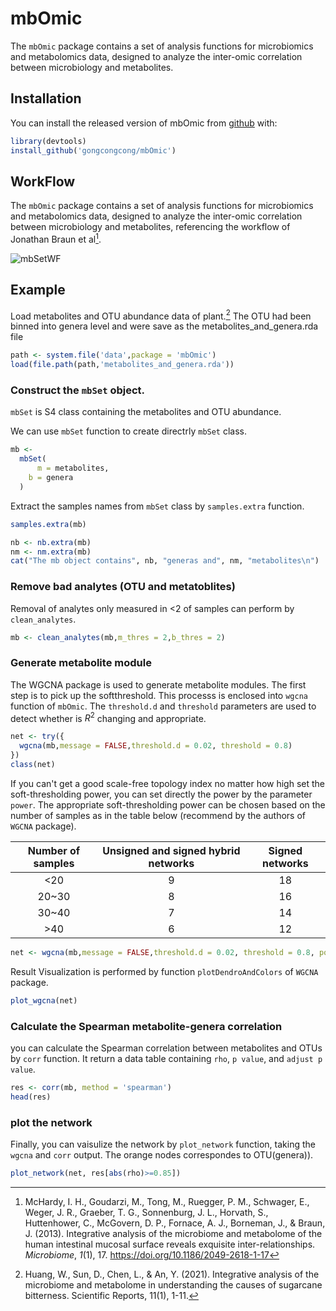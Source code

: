 # mbOmic

<!-- badges: start -->

<!-- badges: end -->

The `mbOmic` package contains a set of analysis functions for microbiomics and metabolomics data, designed to analyze the inter-omic correlation between microbiology and metabolites.

## Installation

You can install the released version of mbOmic from [github](https://github.com/gongcongcong/mbOmic.git) with:

``` r
library(devtools)
install_github('gongcongcong/mbOmic')
```

## WorkFlow

The `mbOmic` package contains a set of analysis functions for microbiomics and metabolomics data, designed to analyze the inter-omic correlation between microbiology and metabolites, referencing the workflow of Jonathan Braun et al[^McHardy].

[^McHardy]: McHardy, I. H., Goudarzi, M., Tong, M., Ruegger, P. M., Schwager, E., Weger, J. R., Graeber, T. G., Sonnenburg, J. L., Horvath, S., Huttenhower, C., McGovern, D. P., Fornace, A. J., Borneman, J., & Braun, J. (2013). Integrative analysis of the microbiome and metabolome of the human intestinal mucosal surface reveals exquisite inter-relationships. *Microbiome*, *1*(1), 17. <https://doi.org/10.1186/2049-2618-1-17>

![mbSetWF](https://github.com/gongcongcong/mbOmic/blob/master/vignettes/img/mbOmic-workflow.svg)

## Example

Load metabolites and OTU abundance data of plant.[^Huang] The OTU had been binned into genera level and were save as the metabolites_and_genera.rda file

[^Huang]: Huang, W., Sun, D., Chen, L., & An, Y. (2021). Integrative analysis of the microbiome and metabolome in understanding the causes of sugarcane bitterness. Scientific Reports, 11(1), 1-11.

``` r
path <- system.file('data',package = 'mbOmic')
load(file.path(path,'metabolites_and_genera.rda'))
```

### Construct the `mbSet` object.

`mbSet` is S4 class containing the metabolites and OTU abundance.

We can use `mbSet` function to create directrly `mbSet` class.

``` r
mb <-
  mbSet(
      m = metabolites,
    b = genera
  )
```

Extract the samples names from `mbSet` class by `samples.extra` function.

``` r
samples.extra(mb)
```

``` r
nb <- nb.extra(mb)
nm <- nm.extra(mb)
cat("The mb object contains", nb, "generas and", nm, "metabolites\n")
```

### Remove bad analytes (OTU and metatoblites)

Removal of analytes only measured in \<2 of samples can perform by `clean_analytes`.

``` r
mb <- clean_analytes(mb,m_thres = 2,b_thres = 2)
```

### Generate metabolite module

The WGCNA package is used to generate metabolite modules. The first step is to pick up the softthreshold. This processs is enclosed into `wgcna` function of `mbOmic`. The `threshold.d` and `threshold` parameters are used to detect whether is $R^2$ changing and appropriate.

``` r
net <- try({
  wgcna(mb,message = FALSE,threshold.d = 0.02, threshold = 0.8)
})
class(net)
```

If you can't get a good scale-free topology index no matter how high set the soft-thresholding power, you can set directly the power by the parameter `power`. The appropriate soft-thresholding power can be chosen based on the number of samples as in the table below (recommend by the authors of `WGCNA` package).

| **Number of samples** | **Unsigned and signed hybrid networks** | **Signed networks** |
|:---------------------:|:---------------------------------------:|:-------------------:|
|         \<20          |                    9                    |         18          |
|        20\~30         |                    8                    |         16          |
|        30\~40         |                    7                    |         14          |
|         \>40          |                    6                    |         12          |

``` r
net <- wgcna(mb,message = FALSE,threshold.d = 0.02, threshold = 0.8, power = 9)
```

Result Visualization is performed by function `plotDendroAndColors` of `WGCNA` package.

``` r
plot_wgcna(net)
```

### Calculate the Spearman metabolite-genera correlation

you can calculate the Spearman correlation between metabolites and OTUs by `corr` function. It return a data table containing `rho`, `p value`, and `adjust p value`.

``` r
res <- corr(mb, method = 'spearman')
head(res)
```

### plot the network

Finally, you can vaisulize the network by `plot_network` function, taking the `wgcna` and `corr` output. The orange nodes correspondes to OTU(genera)).

``` r
plot_network(net, res[abs(rho)>=0.85])
```
